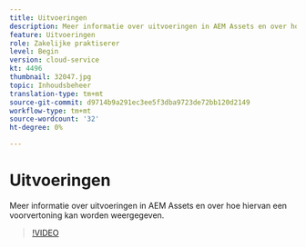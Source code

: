 ```yaml
---
title: Uitvoeringen
description: Meer informatie over uitvoeringen in AEM Assets en over hoe hiervan een voorvertoning kan worden weergegeven.
feature: Uitvoeringen
role: Zakelijke praktiserer
level: Begin
version: cloud-service
kt: 4496
thumbnail: 32047.jpg
topic: Inhoudsbeheer
translation-type: tm+mt
source-git-commit: d9714b9a291ec3ee5f3dba9723de72bb120d2149
workflow-type: tm+mt
source-wordcount: '32'
ht-degree: 0%

---
```



# Uitvoeringen

Meer informatie over uitvoeringen in AEM Assets en over hoe hiervan een voorvertoning kan worden weergegeven.

>[!VIDEO](https://video.tv.adobe.com/v/32047/?quality=12&learn=on&hidetitle=true)